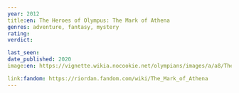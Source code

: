 ```yaml
---
year: 2012
title:en: The Heroes of Olympus: The Mark of Athena
genres: adventure, fantasy, mystery
rating:
verdict:

last_seen:
date_published: 2020
image:en: https://vignette.wikia.nocookie.net/olympians/images/a/a8/The_Mark_of_Athena.jpeg/revision/latest?cb=20130330182357

link:fandom: https://riordan.fandom.com/wiki/The_Mark_of_Athena
---
```

